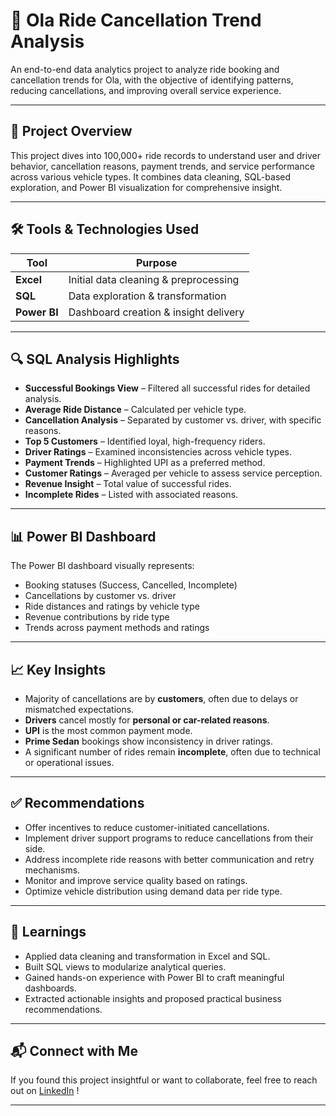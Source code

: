 # 🚗 Ola Ride Cancellation Trend Analysis

An end-to-end data analytics project to analyze ride booking and cancellation trends for Ola, with the objective of identifying patterns, reducing cancellations, and improving overall service experience.

---

## 📌 Project Overview

This project dives into 100,000+ ride records to understand user and driver behavior, cancellation reasons, payment trends, and service performance across various vehicle types. It combines data cleaning, SQL-based exploration, and Power BI visualization for comprehensive insight.

---

## 🛠 Tools & Technologies Used

| Tool        | Purpose                                |
|-------------|----------------------------------------|
| **Excel**   | Initial data cleaning & preprocessing  |
| **SQL**     | Data exploration & transformation      |
| **Power BI**| Dashboard creation & insight delivery  |

---

## 🔍 SQL Analysis Highlights

- **Successful Bookings View** – Filtered all successful rides for detailed analysis.
- **Average Ride Distance** – Calculated per vehicle type.
- **Cancellation Analysis** – Separated by customer vs. driver, with specific reasons.
- **Top 5 Customers** – Identified loyal, high-frequency riders.
- **Driver Ratings** – Examined inconsistencies across vehicle types.
- **Payment Trends** – Highlighted UPI as a preferred method.
- **Customer Ratings** – Averaged per vehicle to assess service perception.
- **Revenue Insight** – Total value of successful rides.
- **Incomplete Rides** – Listed with associated reasons.

---

## 📊 Power BI Dashboard

The Power BI dashboard visually represents:

- Booking statuses (Success, Cancelled, Incomplete)
- Cancellations by customer vs. driver
- Ride distances and ratings by vehicle type
- Revenue contributions by ride type
- Trends across payment methods and ratings

---

## 📈 Key Insights

- Majority of cancellations are by **customers**, often due to delays or mismatched expectations.
- **Drivers** cancel mostly for **personal or car-related reasons**.
- **UPI** is the most common payment mode.
- **Prime Sedan** bookings show inconsistency in driver ratings.
- A significant number of rides remain **incomplete**, often due to technical or operational issues.

---

## ✅ Recommendations

- Offer incentives to reduce customer-initiated cancellations.
- Implement driver support programs to reduce cancellations from their side.
- Address incomplete ride reasons with better communication and retry mechanisms.
- Monitor and improve service quality based on ratings.
- Optimize vehicle distribution using demand data per ride type.

---

## 🧠 Learnings

- Applied data cleaning and transformation in Excel and SQL.
- Built SQL views to modularize analytical queries.
- Gained hands-on experience with Power BI to craft meaningful dashboards.
- Extracted actionable insights and proposed practical business recommendations.

---

## 📬 Connect with Me

If you found this project insightful or want to collaborate, feel free to reach out on [LinkedIn](https://www.linkedin.com/in/vinay-jespal/) !

---



